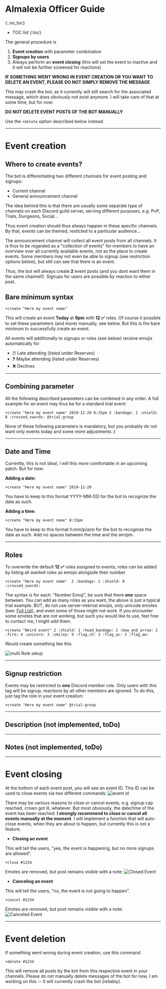 # Almalexia Officer Guide
{:.no_toc}

* TOC list
{:toc}

The general procedure is 
1. **Event creation** with parameter combination
2. **Signups by users**
3. Always perform an **event closing** (this will set the event to inactive and it will not be further screened for reactions)

**IF SOMETHING WENT WRONG IN EVENT CREATION OR YOU WANT TO DELETE AN EVENT, PLEASE DO NOT SIMPLY REMOVE THE MESSAGE**

This may crash the bot, as it currently will still search for the associated message, which does obviously not exist anymore. I will take care of that at some time, but for now: 

**DO NOT DELETE EVENT POSTS OF THE BOT MANUALLY**

Use the ```+delete``` option described below instead.

***
# Event creation

## Where to create events?

The bot is differentiating two different channels for event posting and signups:
* Current channel
* General announcement channel

The idea behind this is that there are usually some separate type of channels on each Discord guild server, serving different purposes, e.g. PvP, Trials, Dungeons, Social...

Thus event creation should thus always happen in these specific channels. By that, events can be themed, resticted to a particular audience... 

The announcement channel will collect all event posts from all channels. It is thus to be regarded as a "collection of events" for members to have an overview over all currently available events, not as the place to create events. Some members may not even be able to signup (see restriction options below), but still can see that there is an event.

Thus, the bot will always create **2** event posts (and you dont want them in the same channel!). Signups for users are possible by reaction to either post.

## Bare minimum syntax

```
+create "Here my event name"
```

This will create an event **Today** at **9pm** with **12 ✅** roles. 
Of course it possible to set these parameters (and more) manually, see below. But this is the bare minimum to successfully create an event.

All events will additionally to signups or roles (see below) receive emojis automatically for 
* ⏰ Late attending (listed under Reserves)
* ❓ Maybe attending (listed under Reserves)
* ❌ Declines

------
## Combining parameter

All the following described parameters can be combined in any order. A full example for an event may thus be for a standard trial event:

```
+create "Here my event name" 2019-12-20 8:15pm 2 :bandage: 2 :shield: 8 :crossed_swords: @trial-group
```

None of these following parameters is mandatory, but you probably do not want only events today and some more adjustments :)

------
## Date and Time

Currently, this is not ideal, I will this more comfortable in an upcoming patch. But for now:

**Adding a date:**
```
+create "Here my event name" 2019-12-20
```
You have to keep to this format YYYY-MM-DD for the bot to recognize the date as such.

**Adding a time:**
```
+create "Here my event name" 8:15pm
```
You have to keep to this format h:mm(p/a)m for the bot to recognize the date as such. Add no spaces between the time and the am/pm.


------
## Roles

To overwrite the default **12 ✅** roles assigned to events, roles can be added by listing all wanted roles as emojis alongside their number

```
+create "Here my event name"  2 :bandage: 2 :shield: 8 :crossed_swords: 
```
The syntax is for each: "Number Emoji", be sure that there **one** space between.
You can add as many roles as you want, the above is just a typical trial example. BUT, do not use server-internal emojis, only unicode emotes (see: [Full List](https://unicode.org/emoji/charts/full-emoji-list.html)), and even some of those might not work. If you encounter some emotes that are not working, but such you would like to use, feel free to contact me, I might add them. 

```
+create "Weird event" 2 :shield: 2 :head_bandage: 2 :bow_and_arrow: 2 :fire: 4 :unicorn: 3 :smiley: 9 :flag_ch: 3 :flag_ac: 3 :flag_ae:

```

Would create something like this 

![multi Role setup](https://cdn.discordapp.com/attachments/632545040190668801/632569114296057866/Bildschirmfoto_2019-10-12_um_15.23.21.png)

------
## Signup restriction

Events may be restricted to **one** Discord member role. Only users with this tag will be signup, reactions by all other members are ignored. To do this, just tag the role in your event creation:

```
+create "Here my event name" @trial-group
```


------
## Description (not implemented, toDo)

------
## Notes (not implemented, toDo)


***
# Event closing

At the bottom of each event post, you will see an event ID. This ID can be used to close events via two different commands:
![event id](https://cdn.discordapp.com/attachments/632545040190668801/632570427855732736/Bildschirmfoto_2019-10-12_um_15.28.48.png)

There may be various reasons to close or cancel events, e.g. signup cap reached, crown got ill, whatever. But most obviously, the date/time of the event has been reached. **I strongly recommend to close or cancel all events manually at the moment**. I will implement a function that will auto-close events, when they are about to happen, but currently this is not a feature.


* **Closing an event**

This will tell the users, "yes, the event is happening, but no more signups are allowed". 

```
+close #1234
```

Emotes are removed, but post remains visible with a note:
![Closed Event](https://cdn.discordapp.com/attachments/632545040190668801/632546241414299658/alma_closed.png)

* **Canceling an event**

This will tell the users, "no, the event is not going to happen". 

```
+cancel #1234
```

Emotes are removed, but post remains visible with a note:
![Canceled Event](https://cdn.discordapp.com/attachments/632545040190668801/632546239329861642/alma_canceled.png)

***
# Event deletion

If something went wrong during event creation, use this command

```
+delete #1234
```

This will remove all posts by the bot from this respective event in your channels. Please do not manually delete messages of the bot for now, I am working on this -- it will currently crash the bot (reliably).
